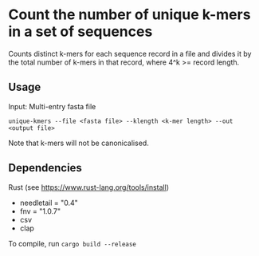 # Count the number of unique k-mers in a set of sequences

Counts distinct k-mers for each sequence record in a file and divides it by the total number of k-mers in that record, where 4^k >= record length.

## Usage

Input: Multi-entry fasta file

`unique-kmers --file <fasta file> --klength <k-mer length> --out <output file>`

Note that k-mers will not be canonicalised.
  
## Dependencies
Rust (see https://www.rust-lang.org/tools/install)

- needletail = "0.4"
- fnv = "1.0.7"
- csv
- clap

To compile, run `cargo build --release`
